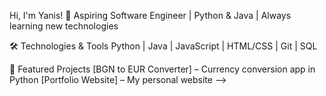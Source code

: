 Hi, I'm Yanis! 👋
Aspiring Software Engineer | Python & Java | Always learning new technologies

🛠️ Technologies & Tools
Python | Java | JavaScript | HTML/CSS | Git | SQL

📂 Featured Projects
[BGN to EUR Converter] – Currency conversion app in Python
[Portfolio Website] – My personal website
-->
